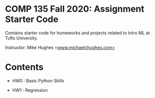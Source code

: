 # COMP 135 Fall 2020: Assignment Starter Code

Contains starter code for homeworks and projects related to Intro ML at Tufts University.

Instructor: Mike Hughes <www.michaelchughes.com>


# Contents

* HW0 : Basic Python Skills

* HW1 : Regression
